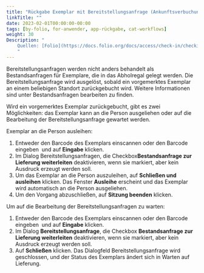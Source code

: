 ```yaml
---
title: "Rückgabe Exemplar mit Bereitstellungsanfrage (Ankunftsverbuchung)"
linkTitle: ""
date: 2023-02-01T00:00:00-00:00
tags: [by-folio, for-anwender, app-rückgabe, cat-workflows]
weight: 30
Description: "
    Quellen: [Folio](https://docs.folio.org/docs/access/check-in/checkin/#checking-in-an-item-with-a-request-delivery-fulfillment) & [GBV](https://info.gbv.de/pages/viewpage.action?pageId=843317301)
    "
---
```


Bereitstellungsanfragen werden nicht anders behandelt als Bestandsanfragen für Exemplare, die in das Abholregal gelegt werden. Die Bereitstellungsanfrage wird ausgelöst, sobald ein vorgemerktes Exemplar an einem beliebigen Standort zurückgebucht wird. Weitere Informationen sind unter Bestandsanfragen bearbeiten zu finden.

Wird ein vorgemerktes Exemplar zurückgebucht, gibt es zwei Möglichkeiten: das Exemplar kann an die Person ausgeliehen oder auf die Bearbeitung der Bereitstellungsanfrage gewartet werden.

Exemplar an die Person ausleihen:

1.  Entweder den Barcode des Exemplars einscannen oder den Barcode eingeben  und auf **Eingabe** klicken.
2.  Im Dialog Bereitstellungsanfragen, die Checkbox**Bestandsanfrage zur Lieferung weiterleiten** deaktivieren, wenn sie markiert, aber kein Ausdruck erzeugt werden soll.
3.  Um das Exemplar an die Person auszuleihen, auf **Schließen und ausleihen** klicken. Das Fenster **Ausleihe** erscheint und das Exemplar wird automatisch an die Person ausgeliehen.
4.  Um den Vorgang abzuschließen, auf **Sitzung beenden** klicken.

Um auf die Bearbeitung der Bereitstellungsanfragen zu warten:

1.  Entweder den Barcode des Exemplars einscannen oder den Barcode eingeben  und auf **Eingabe** klicken.
2.  Im Dialog **Bereitstellungsanfrage**, die Checkbox **Bestandsanfrage zur Lieferung weiterleiten** deaktivieren, wenn sie markiert, aber kein Ausdruck erzeugt werden soll.
3.  Auf **Schließen** klicken. Das Dialogfeld Bereitstellungsanfrage wird geschlossen, und der Status des Exemplars ändert sich in Warten auf Lieferung.
